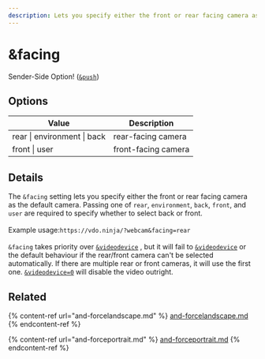 ```yaml
---
description: Lets you specify either the front or rear facing camera as the default camera
---
```


# \&facing

Sender-Side Option! ([`&push`](../source-settings/push.md))

## Options

| Value                       | Description         |
| --------------------------- | ------------------- |
| rear \| environment \| back | rear-facing camera  |
| front \| user               | front-facing camera |

## Details

The `&facing` setting lets you specify either the front or rear facing camera as the default camera. Passing one of `rear`, `environment`, `back`, `front`, and `user` are required to specify whether to select back or front.\
\
Example usage:`https://vdo.ninja/?webcam&facing=rear`\
\
`&facing` takes priority over [`&videodevice`](../source-settings/videodevice.md) , but it will fail to [`&videodevice`](../source-settings/videodevice.md) or the default behaviour if the rear/front camera can't be selected automatically. If there are multiple rear or front cameras, it will use the first one. [`&videodevice=0`](../source-settings/videodevice.md) will disable the video outright.

## Related

{% content-ref url="and-forcelandscape.md" %}
[and-forcelandscape.md](and-forcelandscape.md)
{% endcontent-ref %}

{% content-ref url="and-forceportrait.md" %}
[and-forceportrait.md](and-forceportrait.md)
{% endcontent-ref %}
